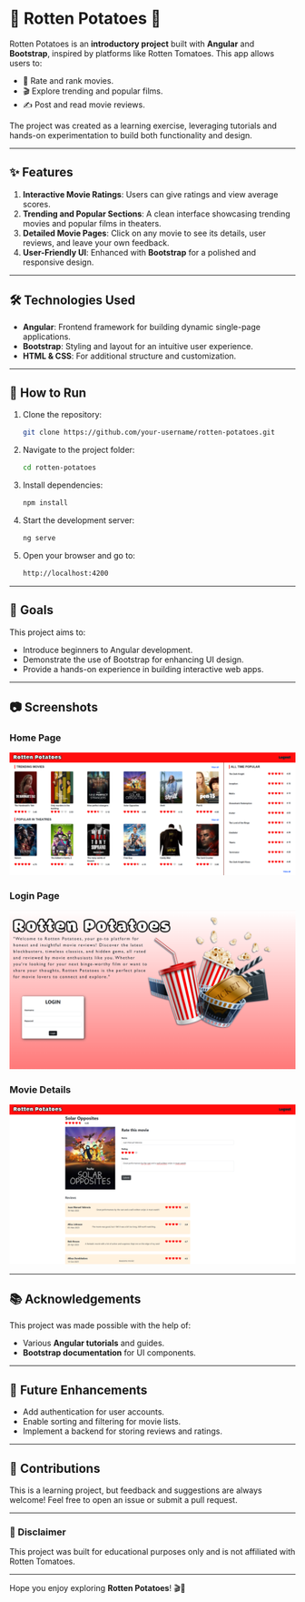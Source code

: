 # 🎥 Rotten Potatoes 🍿

Rotten Potatoes is an **introductory project** built with **Angular** and **Bootstrap**, inspired by platforms like Rotten Tomatoes. This app allows users to:

- 🌟 Rate and rank movies.  
- 🎬 Explore trending and popular films.  
- ✍️ Post and read movie reviews.  

The project was created as a learning exercise, leveraging tutorials and hands-on experimentation to build both functionality and design.

---

## ✨ Features

1. **Interactive Movie Ratings**: Users can give ratings and view average scores.  
2. **Trending and Popular Sections**: A clean interface showcasing trending movies and popular films in theaters.  
3. **Detailed Movie Pages**: Click on any movie to see its details, user reviews, and leave your own feedback.  
4. **User-Friendly UI**: Enhanced with **Bootstrap** for a polished and responsive design.  

---

## 🛠️ Technologies Used

- **Angular**: Frontend framework for building dynamic single-page applications.  
- **Bootstrap**: Styling and layout for an intuitive user experience.  
- **HTML & CSS**: For additional structure and customization.  

---

## 🚀 How to Run

1. Clone the repository:  
   ```bash
   git clone https://github.com/your-username/rotten-potatoes.git
   ```  
2. Navigate to the project folder:  
   ```bash
   cd rotten-potatoes
   ```  
3. Install dependencies:  
   ```bash
   npm install
   ```  
4. Start the development server:  
   ```bash
   ng serve
   ```  
5. Open your browser and go to:  
   ```bash
   http://localhost:4200
   ```  

---

## 🎯 Goals

This project aims to:  
- Introduce beginners to Angular development.  
- Demonstrate the use of Bootstrap for enhancing UI design.  
- Provide a hands-on experience in building interactive web apps.  

---

## 📷 Screenshots

### Home Page  
![Home Page](screenshots/home.png)

### Login Page  
![Login Page](screenshots/login.png)  

### Movie Details  
![Movie Details](screenshots/movie.png)  

---

## 📚 Acknowledgements

This project was made possible with the help of:  
- Various **Angular tutorials** and guides.  
- **Bootstrap documentation** for UI components.  

---

## 📝 Future Enhancements

- Add authentication for user accounts.  
- Enable sorting and filtering for movie lists.  
- Implement a backend for storing reviews and ratings.  

---

## 🌟 Contributions

This is a learning project, but feedback and suggestions are always welcome! Feel free to open an issue or submit a pull request.  

---

### 📌 Disclaimer
This project was built for educational purposes only and is not affiliated with Rotten Tomatoes.  

---

Hope you enjoy exploring **Rotten Potatoes**! 🎬🍿
